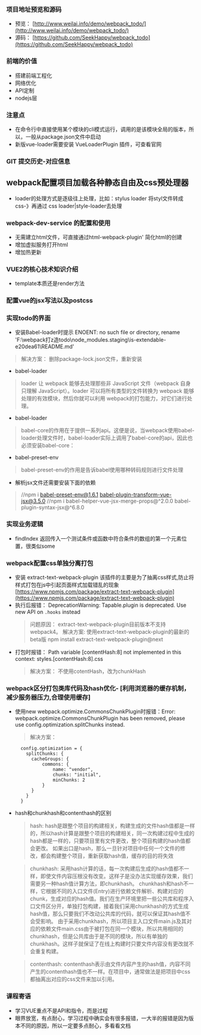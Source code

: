 ### 项目地址预览和源码
* 预览： [http://www.weilai.info/demo/webpack_todo/](http://www.weilai.info/demo/webpack_todo/)
* 源码： [https://github.com/SeekHappy/webpack_todo](https://github.com/SeekHappy/webpack_todo)
### 前端的价值
*   搭建前端工程化
*   网络优化
*   API定制
*   nodejs层

### 注意点
* 在命令行中直接使用某个模块的cli模式运行，调用的是该模块全局的版本，所以，一般从package.json文件中启动
* 新版vue-loader需要安装 VueLoaderPlugin 插件，可查看官网


### GIT 提交历史-对应信息

## webpack配置项目加载各种静态自由及css预处理器
* loader的处理方式是逐级往上处理，比如：stylus loader 将styl文件转成css-》再通过 css loader|style-loader去处理

### webpack-dev-service 的配置和使用
* 无需建立html文件，可直接通过html-webpack-plugin' 简化html的创建
* 增加虚拟服务打开html
* 增加热更新


### VUE2的核心技术知识介绍
* template本质还是render方法

### 配置vue的jsx写法以及postcss

### 实现todo的界面
* 安装Babel-loader时提示 ENOENT: no such file or directory, rename 'F:\webpack打z造todo\node_modules\.staging\is-extendable-e20dea61\README.md'
> 解决方案： 删除package-lock.json文件，重新安装

* babel-loader  
> loader 让 webpack 能够去处理那些非 JavaScript 文件（webpack 自身只理解
JavaScript）。loader 可以将所有类型的文件转换为 webpack 能够处理的有效模块，然后你就可以利用 webpack的打包能力，对它们进行处理。

* babel-loader
> babel-core的作用在于提供一系列api。这便是说，当webpack使用babel-loader处理文件时，babel-loader实际上调用了babel-core的api，因此也必须安装babel-core：

* babel-preset-env
> babel-preset-env的作用是告诉babel使用哪种转码规则进行文件处理 

* 解析jsx文件还需要安装下面的依赖
> //npm i babel-preset-env@1.6.1 babel-plugin-transform-vue-jsx@3.5.0
> //npm i babel-helper-vue-jsx-merge-props@^2.0.0 babel-plugin-syntax-jsx@^6.8.0

### 实现业务逻辑
* findIndex 返回传入一个测试条件或函数中符合条件的数组的第一个元素位置，很类似some

### webpack配置css单独分离打包
* 安装 extract-text-webpack-plugin  该插件的主要是为了抽离css样式,防止将样式打包在js中引起页面样式加载错乱的现象 [https://www.npmjs.com/package/extract-text-webpack-plugin](https://www.npmjs.com/package/extract-text-webpack-plugin)
* 执行后报错： DeprecationWarning: Tapable.plugin is deprecated. Use new API on `.hooks` instead
  > 问题原因： extract-text-webpack-plugin目前版本不支持webpack4。
  > 解决方案:  使用extract-text-webpack-plugin的最新的beta版  npm install extract-text-webpack-plugin@next
* 打包时报错： Path variable [contentHash:8] not implemented in this context: styles.[contentHash:8].css
  > 解决方案： 不使用cotentHash，改为chunkHash

### webpack区分打包类库代码及hash优化- [利用浏览器的缓存机制，减少服务器压力,合理使用缓存]
* 使用new webpack.optimize.CommonsChunkPlugin时报错：Error: webpack.optimize.CommonsChunkPlugin has been removed, please use config.optimization.splitChunks instead.
  >解决方案： 
  ```
    config.optimization = {
      splitChunks: {
        cacheGroups: {
            commons: {
                name: "vendor",
                chunks: "initial",
                minChunks: 2
            }
        }
      }
    }
  ``` 
* hash和chunkhash和contenthash的区别
  > hash: hash是跟整个项目的构建相关，构建生成的文件hash值都是一样的，所以hash计算是跟整个项目的构建相关，同一次构建过程中生成的hash都是一样的，只要项目里有文件更改，整个项目构建的hash值都会更改。
  > 如果出口是hash，那么一旦针对项目中任何一个文件的修改，都会构建整个项目，重新获取hash值，缓存的目的将失效

  > chunkhash: 采用hash计算的话，每一次构建后生成的hash值都不一样，即使文件内容压根没有改变。这样子是没办法实现缓存效果，我们需要另一种hash值计算方法，即chunkhash。
  > chunkhash和hash不一样，它根据不同的入口文件(Entry)进行依赖文件解析、构建对应的chunk，生成对应的hash值。我们在生产环境里把一些公共库和程序入口文件区分开，单独打包构建，接着我们采用chunkhash的方式生成hash值，那么只要我们不改动公共库的代码，就可以保证其hash值不会受影响。
  > 由于采用chunkhash，所以项目主入口文件main.js及其对应的依赖文件main.css由于被打包在同一个模块，所以共用相同的chunkhash，但是公共库由于是不同的模块，所以有单独的chunkhash。这样子就保证了在线上构建时只要文件内容没有更改就不会重复构建。

  >contenthash: contenthash表示由文件内容产生的hash值，内容不同产生的contenthash值也不一样。在项目中，通常做法是把项目中css都抽离出对应的css文件来加以引用。

### 课程寄语
* 学习VUE重点不是API和指令，而是过程
* 眼界放宽，有点耐心，学习过程中确实会有很多报错，一大半的报错是因为版本不同的原因，所以一定要多点耐心，多看看文档